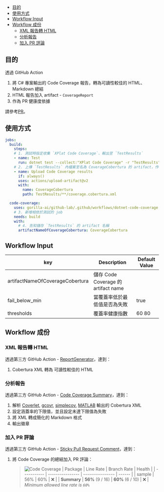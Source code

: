 - [目的](#目的)
- [使用方式](#使用方式)
- [Workflow Input](#workflow-input)
- [Workflow 成份](#workflow-成份)
  - [XML 報告轉 HTML](#xml-報告轉-html)
  - [分析報告](#分析報告)
  - [加入 PR 評論](#加入-pr-評論)

## 目的

透過 GitHub Action 
1. 將 C# 專案輸出的 Code Coverage 報告，轉為可讀性較佳的 HTML、Markdown 總結
2. HTML 報告加入 artifact - `CoverageReport`
3. 作為 PR 健康度依據

請參考[PR](https://github.com/gorilla-ai/github-lab/pull/1)。

## 使用方式

```yml
jobs:
  build:
    steps:
    # 1. 測試時指定收集 `XPlat Code Coverage`、輸出至 `TestResults`
    - name: Test
      run: dotnet test --collect:"XPlat Code Coverage" -r "TestResults"
    # 2. 上傳 `TestResults` 內檔案至名為 CoverageCobertura 的 artifact，作為 dotnet-code-coverage.yml 取得的來源
    - name: Upload Code Coverage results
      if: always()
      uses: actions/upload-artifact@v2
      with:
        name: CoverageCobertura
        path: TestResults/**/coverage.cobertura.xml

  code-coverage:
    uses: gorilla-ai/github-lab/.github/workflows/dotnet-code-coverage.yml@main
    # 3. 新增相依於測試的 job
    needs: build
    with:
      # 4. 告知儲存 `TestResults` 的 artifact 名稱
      artifactNameOfCoverageCobertura: CoverageCobertura
```

## Workflow Input

| key                             | Description                         | Default Value |
| ------------------------------- | ----------------------------------- | ------------- |
| artifactNameOfCoverageCobertura | 儲存 Code Coverage 的 artifact name |               |
| fail_below_min                  | 當覆蓋率低於最低值是否為失敗        | true          |
| thresholds                      | 覆蓋率健康指數                      | 60 80         |

## Workflow 成份
### XML 報告轉 HTML

透過第三方 GitHub Action - [ReportGenerator]，達到：
1. Cobertura XML 轉為 可讀性較佳的 HTML

### 分析報告

透過第三方 GitHub Action - [Code Coverage Summary]，達到：
1. 解析 [Coverlet], [gcovr], [simplecov], [MATLAB] 輸出的 Cobertura XML
2. 設定涵蓋率的下限值，並且設定未達下限值為失敗
3. 將 XML 轉成簡化的 Markdown 格式
4. 輸出徽章

### 加入 PR 評論

透過第三方 GitHub Action - [Sticky Pull Request Comment]，達到：
1. 將 Code Coverage 的總結加入 PR 評論：
    > ![Code Coverage](https://img.shields.io/badge/Code%20Coverage-56%25-critical?style=flat)
    > | Package     | Line Rate        | Branch Rate      | Health |
    > | ----------- | ---------------- | ---------------- | ------ |
    > | sample      | 56%              | 60%              | ❌      |
    > | **Summary** | **56%** (9 / 16) | **60%** (6 / 10) | ❌      |
    > _Minimum allowed line rate is `60%`_

[ReportGenerator]: https://github.com/danielpalme/ReportGenerator-GitHub-Action
[Code Coverage Summary]: https://github.com/marketplace/actions/code-coverage-summary
[Sticky Pull Request Comment]: https://github.com/marketplace/actions/sticky-pull-request-comment
[Coverlet]: https://github.com/coverlet-coverage/coverlet
[gcovr]: https://github.com/gcovr/gcovr
[simplecov]: https://github.com/simplecov-ruby/simplecov
[MATLAB]: https://uk.mathworks.com/help/matlab/ref/matlab.unittest.plugins.codecoverageplugin-class.html
[coverlet.collector]: https://www.nuget.org/packages/coverlet.collector